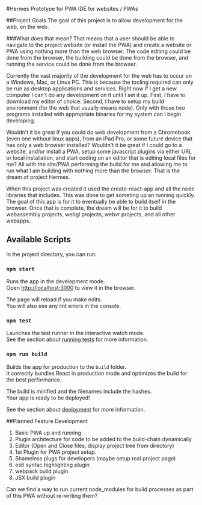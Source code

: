#Hermes
Prototype for PWA IDE for websites / PWAs

##Project Goals
The goal of this project is to allow development for the web, on the web.

###What does that mean?
That means that a user should be able to navigate to the project website (or install the PWA) and create a website or PWA using nothing more than the web browser. The code editing could be done from the browser, the building could be done from the browser, and running the service could be done from the browser.

Currently the vast majority of the development for the web has to occur on a Windows, Mac, or Linux PC. This is because the tooling required can only be run as desktop applications and services. Right now if I get a new computer I can't do any development on it until I set it up. First, I have to download my editor of choice. Second, I have to setup my build environment (for the web that usually means node). Only with those two programs installed with appropriate binaries for my system can I begin developing.

Wouldn't it be great if you could do web development from a Chromebook (even one without linux apps), from an iPad Pro, or some future device that has only a web browser installed? Wouldn't it be great if I could go to a website, and/or install a PWA, setup some javascript plugins via either URL or local installation, and start coding on an editor that is editing local files for me? All with the site/PWA performing the build for me and allowing me to run what I am building with nothing more than the browser. That is the dream of project Hermes.

When this project was created it used the create-react-app and all the node libraries that includes. This was done to get someting up an running quickly. The goal of this app is for it to eventually be able to build itself in the browser. Once that is complete, the dream will be for it to build webassembly projects, webgl projects, webvr projects, and all other webapps.

## Available Scripts

In the project directory, you can run:

### `npm start`

Runs the app in the development mode.<br>
Open [http://localhost:3000](http://localhost:3000) to view it in the browser.

The page will reload if you make edits.<br>
You will also see any lint errors in the console.

### `npm test`

Launches the test runner in the interactive watch mode.<br>
See the section about [running tests](https://facebook.github.io/create-react-app/docs/running-tests) for more information.

### `npm run build`

Builds the app for production to the `build` folder.<br>
It correctly bundles React in production mode and optimizes the build for the best performance.

The build is minified and the filenames include the hashes.<br>
Your app is ready to be deployed!

See the section about [deployment](https://facebook.github.io/create-react-app/docs/deployment) for more information.

##Planned Feature Development
1) Basic PWA up and running
2) Plugin architecture for code to be added to the build-chain dynamically
3) Editor (Open and Close files, display project tree from directory)
4) 1st Plugin for PWA  project setup.
5) Shameless plugs for developers (maybe setup real project page)
6) es6 syntac highlighting plugin
7) webpack build plugin
9) JSX build plugin

Can we find a way to run current node_modules for build processes as part of this PWA without re-writing them?